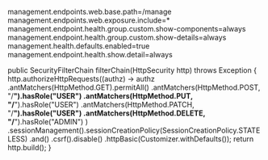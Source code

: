 management.endpoints.web.base.path=/manage
management.endpoints.web.exposure.include=*
management.endpoint.health.group.custom.show-components=always
management.endpoint.health.group.custom.show-details=always
management.health.defaults.enabled=true
management.endpoint.health.show.detail=always


public SecurityFilterChain filterChain(HttpSecurity http) throws Exception {
        http.authorizeHttpRequests((authz) -> authz
                        .antMatchers(HttpMethod.GET).permitAll()
                        .antMatchers(HttpMethod.POST, "/**").hasRole("USER")
                        .antMatchers(HttpMethod.PUT, "/**").hasRole("USER")
                        .antMatchers(HttpMethod.PATCH, "/**").hasRole("USER")
                        .antMatchers(HttpMethod.DELETE, "/**").hasRole("ADMIN")
                )
                .sessionManagement().sessionCreationPolicy(SessionCreationPolicy.STATELESS)
                .and()
                .csrf().disable()
                .httpBasic(Customizer.withDefaults());
        return http.build();
    }
